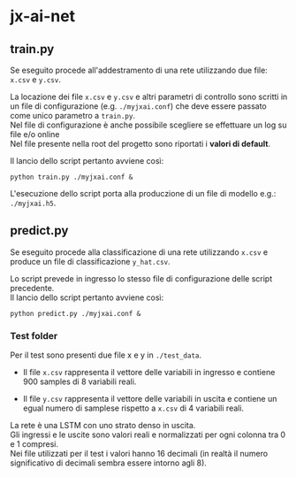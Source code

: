 # jx-ai-net

## train.py

Se eseguito procede all'addestramento di una rete utilizzando due file: `x.csv` e `y.csv`.

La locazione dei file `x.csv` e `y.csv` e altri parametri di controllo sono scritti in un file di configurazione (e.g. `./myjxai.conf`) che deve essere passato come unico parametro a `train.py`.  
Nel file di configurazione è anche possibile scegliere se effettuare un log su file e/o online  
Nel file presente nella root del progetto sono riportati i **valori di default**.

Il lancio dello script pertanto avviene così:

`python train.py ./myjxai.conf &`

L'esecuzione dello script porta alla produczione di un file di modello e.g.: `./myjxai.h5`.

## predict.py

Se eseguito procede alla classificazione di una rete utilizzando `x.csv` e produce un file di classificazione `y_hat.csv`.

Lo script prevede in ingresso lo stesso file di configurazione delle script precedente.  
Il lancio dello script pertanto avviene così:

`python predict.py ./myjxai.conf &`

### Test folder

Per il test sono presenti due file x e y in `./test_data`.  

- Il file `x.csv` rappresenta il vettore delle variabili in ingresso e contiene 900 samples di 8 variabili reali.

- Il file `y.csv` rappresenta il vettore delle variabili in uscita e contiene un egual numero di samplese rispetto a `x.csv` di 4 variabili reali.

La rete è una LSTM con uno strato denso in uscita.  
Gli ingressi e le uscite sono valori reali e normalizzati per ogni colonna tra 0 e 1 compresi.  
Nei file utilizzati per il test i valori hanno 16 decimali (in realtà il numero significativo di decimali sembra essere intorno agli 8).
